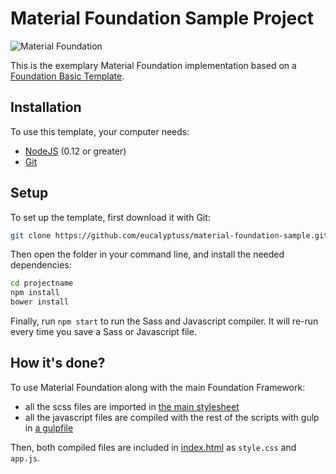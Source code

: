 # Material Foundation Sample Project

![Material Foundation](http://materialfoundation.mikolajdobrucki.com/assets/img/cover-sample.png)

This is the exemplary Material Foundation implementation based on a [Foundation Basic Template](https://foundation.zurb.com/sites/docs/starter-projects.html#basic-template).

## Installation

To use this template, your computer needs:

- [NodeJS](https://nodejs.org/en/) (0.12 or greater)
- [Git](https://git-scm.com/)

## Setup

To set up the template, first download it with Git:

```bash
git clone https://github.com/eucalyptuss/material-foundation-sample.git projectname
```

Then open the folder in your command line, and install the needed dependencies:

```bash
cd projectname
npm install
bower install
```

Finally, run `npm start` to run the Sass and Javascript compiler. It will re-run every time you save a Sass or Javascript file.


## How it's done?

To use Material Foundation along with the main Foundation Framework:
* all the scss files are imported in [the main stylesheet](https://github.com/eucalyptuss/material-foundation-sample/blob/master/scss/app.scss)
* all the javascript files are compiled with the rest of the scripts with gulp in [a gulpfile](https://github.com/eucalyptuss/material-foundation-sample/blob/master/gulpfile.js)

Then, both compiled files are included in [index.html](https://github.com/eucalyptuss/material-foundation-sample/blob/master/index.html) as `style.css` and `app.js`.
